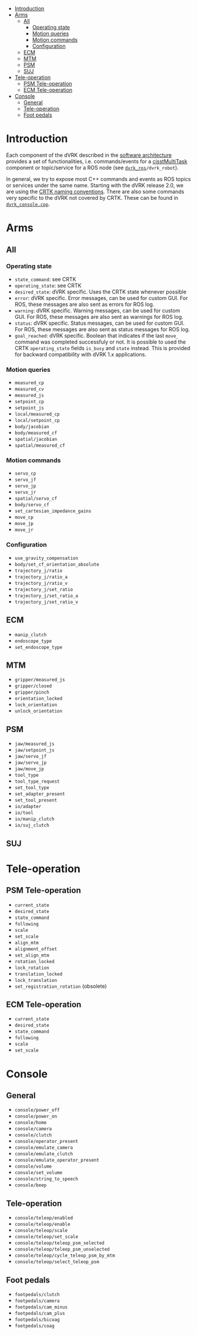<!--ts-->
   * [Introduction](#introduction)
   * [Arms](#arms)
      * [All](#all)
         * [Operating state](#operating-state)
         * [Motion queries](#motion-queries)
         * [Motion commands](#motion-commands)
         * [Configuration](#configuration)
      * [ECM](#ecm)
      * [MTM](#mtm)
      * [PSM](#psm)
      * [SUJ](#suj)
   * [Tele-operation](#tele-operation)
      * [PSM Tele-operation](#psm-tele-operation)
      * [ECM Tele-operation](#ecm-tele-operation)
   * [Console](#console)
      * [General](#general)
      * [Tele-operation](#tele-operation-1)
      * [Foot pedals](#foot-pedals)

<!-- Added by: anton, at: 2021-02-10T11:36-05:00 -->

<!--te-->

# Introduction

Each component of the dVRK described in the [software architecture](/jhu-dvrk/sawIntuitiveResearchKit/wiki/Software-Architecture) provides a set of functionalities, i.e. commands/events for a [cisstMultiTask](https://github.com/jhu-cisst/cisst/wiki/cisstMultiTask-tutorial) component or topic/service for a ROS node (see [`dvrk_ros`](https://github.com/jhu-dvrk/dvrk-ros)`/dvrk_robot`).

In general, we try to expose most C++ commands and events as ROS topics or services under the same name.  Starting with the dVRK release 2.0, we are using the [CRTK naming conventions](https://github.com/collaborative-robotics/documentation/wiki/Robot-API).  There are also some commands very specific to the dVRK not covered by CRTK.  These can be found in [`dvrk_console.cpp`](https://github.com/jhu-dvrk/dvrk-ros/blob/master/dvrk_robot/src/dvrk_console.cpp).  

# Arms

## All

### Operating state

* `state_command`: see CRTK
* `operating_state`: see CRTK
* `desired_state`: dVRK specific.  Uses the CRTK state whenever possible
* `error`: dVRK specific.  Error messages, can be used for custom GUI.  For ROS, these messages are also sent as errors for ROS log.
* `warning`: dVRK specific.  Warning messages, can be used for custom GUI.  For ROS, these messages are also sent as warnings for ROS log.
* `status`:  dVRK specific.  Status messages, can be used for custom GUI.  For ROS, these messages are also sent as status messages for ROS log.
* `goal_reached`: dVRK specific.  Boolean that indicates if the last `move_` command was completed successfuly or not.  It is possible to used the CRTK `operating_state` fields `is_busy` and `state` instead.  This is provided for backward compatibility with dVRK 1.x applications.

### Motion queries

* `measured_cp`
* `measured_cv`
* `measured_js`
* `setpoint_cp`
* `setpoint_js`
* `local/measured_cp`
* `local/setpoint_cp`
* `body/jacobian`
* `body/measured_cf`
* `spatial/jacobian`
* `spatial/measured_cf`

### Motion commands

* `servo_cp`
* `servo_jf`
* `servo_jp`
* `servo_jr`
* `spatial/servo_cf`
* `body/servo_cf`
* `set_cartesian_impedance_gains`
* `move_cp`
* `move_jp`
* `move_jr`

### Configuration

* `use_gravity_compensation`
* `body/set_cf_orientation_absolute`
* `trajectory_j/ratio`
* `trajectory_j/ratio_a`
* `trajectory_j/ratio_v`
* `trajectory_j/set_ratio`
* `trajectory_j/set_ratio_a`
* `trajectory_j/set_ratio_v`

## ECM

* `manip_clutch`
* `endoscope_type`
* `set_endoscope_type`

## MTM

* `gripper/measured_js`
* `gripper/closed`
* `gripper/pinch`
* `orientation_locked`
* `lock_orientation`
* `unlock_orientation`

## PSM

* `jaw/measured_js`
* `jaw/setpoint_js`
* `jaw/servo_jf`
* `jaw/servo_jp`
* `jaw/move_jp`
* `tool_type`
* `tool_type_request`
* `set_tool_type`
* `set_adapter_present`
* `set_tool_present`
* `io/adapter`
* `io/tool`
* `io/manip_clutch`
* `io/suj_clutch`

## SUJ

# Tele-operation

## PSM Tele-operation

* `current_state`
* `desired_state`
* `state_command`
* `following`
* `scale`
* `set_scale`
* `align_mtm`
* `alignment_offset`
* `set_align_mtm`
* `rotation_locked`
* `lock_rotation`
* `translation_locked`
* `lock_translation`
* `set_registration_rotation` (obsolete)

## ECM Tele-operation

* `current_state`
* `desired_state`
* `state_command`
* `following`
* `scale`
* `set_scale`

# Console

## General

* `console/power_off`
* `console/power_on`
* `console/home`
* `console/camera`
* `console/clutch`
* `console/operator_present`
* `console/emulate_camera`
* `console/emulate_clutch`
* `console/emulate_operator_present`
* `console/volume`
* `console/set_volume`
* `console/string_to_speech`
* `console/beep`

## Tele-operation

* `console/teleop/enabled`
* `console/teleop/enable`
* `console/teleop/scale`
* `console/teleop/set_scale`
* `console/teleop/teleop_psm_selected`
* `console/teleop/teleop_psm_unselected`
* `console/teleop/cycle_teleop_psm_by_mtm`
* `console/teleop/select_teleop_psm`

## Foot pedals

* `footpedals/clutch`
* `footpedals/camera`
* `footpedals/cam_minus`
* `footpedals/cam_plus`
* `footpedals/bicoag`
* `footpedals/coag`
